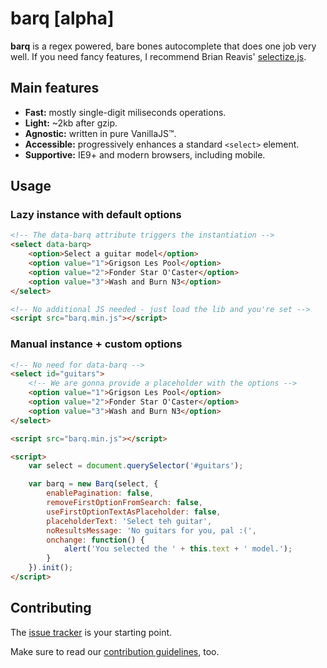 barq [alpha]
====

**barq** is a regex powered, bare bones autocomplete that does one job very well. If you need fancy features, I recommend Brian Reavis' [selectize.js](https://github.com/brianreavis/selectize.js/).

## Main features

 - **Fast:** mostly single-digit miliseconds operations.
 - **Light:** ~2kb after gzip.
 - **Agnostic:** written in pure VanillaJS™.
 - **Accessible:** progressively enhances a standard `<select>` element.
 - **Supportive:** IE9+ and modern browsers, including mobile.

## Usage

### Lazy instance with default options
```html
<!-- The data-barq attribute triggers the instantiation -->
<select data-barq>
    <option>Select a guitar model</option>
    <option value="1">Grigson Les Pool</option>
    <option value="2">Fonder Star O'Caster</option>
    <option value="3">Wash and Burn N3</option>
</select>

<!-- No additional JS needed - just load the lib and you're set -->
<script src="barq.min.js"></script>
```

### Manual instance + custom options
```html
<!-- No need for data-barq -->
<select id="guitars">
    <!-- We are gonna provide a placeholder with the options -->
    <option value="1">Grigson Les Pool</option>
    <option value="2">Fonder Star O'Caster</option>
    <option value="3">Wash and Burn N3</option>
</select>

<script src="barq.min.js"></script>

<script>
    var select = document.querySelector('#guitars');

    var barq = new Barq(select, {
        enablePagination: false,
        removeFirstOptionFromSearch: false,
        useFirstOptionTextAsPlaceholder: false,
        placeholderText: 'Select teh guitar',
        noResultsMessage: 'No guitars for you, pal :(',
        onchange: function() {
            alert('You selected the ' + this.text + ' model.');
        }
    }).init();
</script>

```

## Contributing

The [issue tracker](https://github.com/joaocunha/barq/issues) is your starting point.

Make sure to read our [contribution guidelines](https://github.com/joaocunha/barq/blob/master/CONTRIBUTING.md), too.
